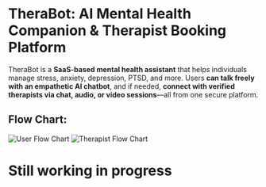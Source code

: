 # TheraBot: AI Mental Health Companion & Therapist Booking Platform

TheraBot is a **SaaS-based mental health assistant** that helps individuals manage stress, anxiety, depression, PTSD, and more.
Users **can talk freely with an empathetic AI chatbot**, and if needed, **connect with verified therapists via chat, audio, or video sessions**—all from one secure platform.


## Flow Chart:

![User Flow Chart](user_flow_chart.jpeg)
![Therapist Flow Chart](therapist_flow_chart.jpeg)

# Still working in progress
